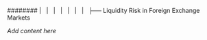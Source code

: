 ######## |   |   |   |   |   |   |   ├── Liquidity Risk in Foreign Exchange Markets

*Add content here*